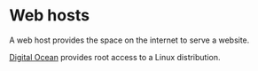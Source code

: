 Web hosts
=

A web host provides the space on the internet to serve a website.

[Digital Ocean](http://www.digitalocean.com) provides root access to a Linux distribution.